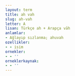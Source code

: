 ```yaml
---
layout: term
title: ah vah
slug: ah-vah
letter: A
lisan: Türkçe ah + Arapça vāh
anlamlar:
- Ağlayıp sızlanma; ahuvah
ozellikler:
- - isim
ornekler:
- - ''
orneklerkaynak:
- - ''
---
```

